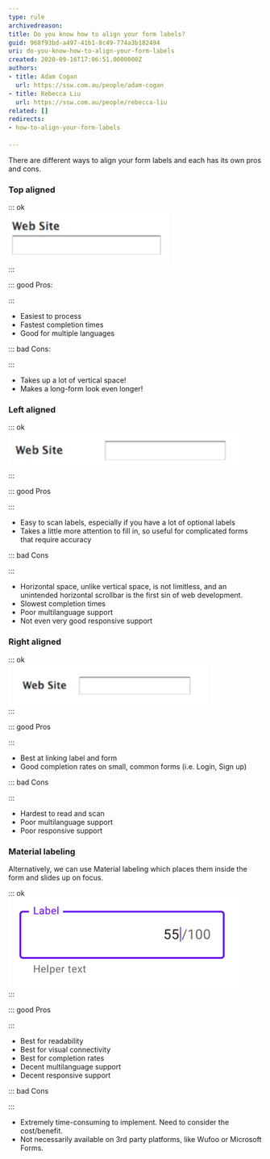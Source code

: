 ```yaml
---
type: rule
archivedreason: 
title: Do you know how to align your form labels?
guid: 968f93bd-a497-41b1-8c49-774a3b182494
uri: do-you-know-how-to-align-your-form-labels
created: 2020-09-16T17:06:51.0000000Z
authors:
- title: Adam Cogan
  url: https://ssw.com.au/people/adam-cogan
- title: Rebecca Liu
  url: https://ssw.com.au/people/rebecca-liu
related: []
redirects:
- how-to-align-your-form-labels

---
```


There are different ways to align your form labels and each has its own pros and cons.

<!--endintro-->

### Top aligned


::: ok  
![](label-top-aligned.png)  
:::


::: good
Pros:

:::



* Easiest to process
* Fastest completion times
* Good for multiple languages



::: bad
Cons:

:::

* Takes up a lot of vertical space!
* Makes a long-form look even longer!


### Left aligned



::: ok  
![](label-left-aligned.png)  
:::


::: good
Pros

:::

* Easy to scan labels, especially if you have a lot of optional labels
* Takes a little more attention to fill in, so useful for complicated forms that require accuracy



::: bad
Cons

:::

* Horizontal space, unlike vertical space, is not limitless, and an unintended horizontal scrollbar is the first sin of web development.
* Slowest completion times
* Poor multilanguage support
* Not even very good responsive support


### Right aligned


::: ok  
![](label-right-aligned.png)  
:::


::: good
Pros

:::

* Best at linking label and form
* Good completion rates on small, common forms (i.e. Login, Sign up)



::: bad
Cons

:::

* Hardest to read and scan
* Poor multilanguage support
* Poor responsive support


### Material labeling

Alternatively, we can use Material labeling which places them inside the form and slides up on focus.



::: ok  
![](label-material-labeling.png)  
:::


::: good
Pros

:::

* Best for readability
* Best for visual connectivity
* Best for completion rates
* Decent multilanguage support
* Decent responsive support



::: bad
Cons

:::

* Extremely time-consuming to implement. Need to consider the cost/benefit.
* Not necessarily available on 3rd party platforms, like Wufoo or Microsoft Forms.
